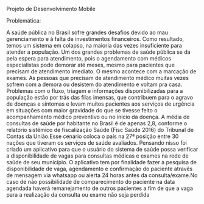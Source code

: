 Projeto de Desenvolvimento Mobile

Problemática: 


A saúde pública no Brasil sofre grandes desafios devido ao mau gerenciamento e à falta de investimentos financeiros. Como resultado, temos um sistema em colapso, na maioria das vezes insuficiente para atender a população. Um dos grandes problemas de saúde pública se da pela espera para atendimento, pois o agendamento com médicos especialistas pode demorar até meses, mesmo para pacientes que precisam de atendimento imediato. O mesmo acontece com a marcação de exames. As pessoas que precisam de atendimento médico muitas vezes sofrem com a demora ou desistem do atendimento e voltam pra casa. Problemas com o fluxo, triagem e informações disponibilizadas para a população estão por trás das filas imensas, que contribuem para o agravo de doenças e sintomas e levam muitos pacientes aos serviços de urgência em situações com maior gravidade do que se tivesse feito o acompanhamento médico preventivo ou no início da doença. A média de consultas de saúde por habitante no Brasil é de apenas 2,8, conforme o relatório sistêmico de fiscalização Saúde (Fisc Saúde 2016) do Tribunal de Contas da União.Esse cenário coloca o país na 27ª posição entre 30 nações que tiveram os serviços de saúde avaliados. Pensando nisso foi criado um aplicativo para que o usuário do sistema de saúde possa verificar a disponibilidade de vagas para consultas médicas e exames na rede de saúde de seu município. O aplicativo tem por finalidade fazer a pesquisa de disponibilidade de vaga, agendamento e confirmação do paciente através de mensagem via whatsapp ou alerta 24 horas antes da consulta/exame.No caso de não possibilidade de comparecimento do paciente na data agendada haverá remanejamento de outros pacientes a fim de que a vaga para a realização da consulta ou exame não seja perdida
